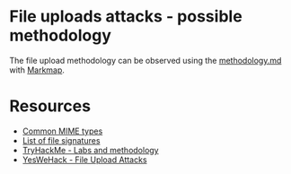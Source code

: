 # File uploads attacks - possible methodology
The file upload methodology can be observed using the [methodology.md](methodology.md) with [Markmap](https://markmap.js.org).

# Resources
- [Common MIME types](https://developer.mozilla.org/en-US/docs/Web/HTTP/Basics_of_HTTP/MIME_types/Common_types)
- [List of file signatures](https://en.wikipedia.org/wiki/List_of_file_signatures)
- [TryHackMe - Labs and methodology](https://tryhackme.com/room/uploadvulns#)
- [YesWeHack - File Upload Attacks](https://blog.yeswehack.com/yeswerhackers/exploitation/file-upload-attacks-part-1)
